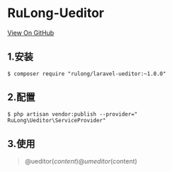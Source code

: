 # RuLong-Ueditor

[View On GitHub](https://github.com/cjango/RuLongUeditor)

## 1.安装
```
$ composer require "rulong/laravel-ueditor:~1.0.0"
```

## 2.配置
```
$ php artisan vendor:publish --provider=" RuLong\Ueditor\ServiceProvider"
```

## 3.使用
> @ueditor($content)
> @umeditor($content)
